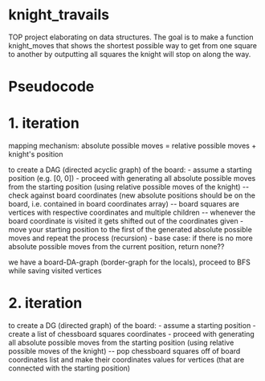 # knight_travails
TOP project elaborating on data structures. The goal is to make a function knight_moves that shows the shortest possible way to get from one square to another by outputting all squares the knight will stop on along the way.

# Pseudocode 

# 1. iteration
  mapping mechanism: absolute possible moves = relative possible moves + knight's position

  to create a DAG (directed acyclic graph) of the board: 
    - assume a starting position (e.g. [0, 0])
    - proceed with generating all absolute possible moves from the starting position (using relative possible moves of the knight)
      -- check against board coordinates (new absolute positions should be on the board, i.e. contained in board coordinates array)
      -- board squares are vertices with respective coordinates and multiple children
      -- whenever the board coordinate is visited it gets shifted out of the coordinates given
    - move your starting position to the first of the generated absolute possible moves and repeat the process (recursion)
    - base case: if there is no more absolute possible moves from the current position, return none??

  we have a board-DA-graph (border-graph for the locals), proceed to BFS while saving visited vertices 
# 2. iteration
  to create a DG (directed graph) of the board:
    - assume a starting position
    - create a list of chessboard squares coordinates
    - proceed with generating all absolute possible moves from the starting position (using relative possible moves of the knight)
      -- pop chessboard squares off of board coordinates list and make their coordinates values for vertices (that are connected with the starting position)